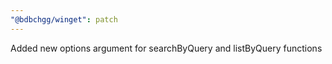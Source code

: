 ```yaml
---
"@bdbchgg/winget": patch
---
```


Added new options argument for searchByQuery and listByQuery functions
